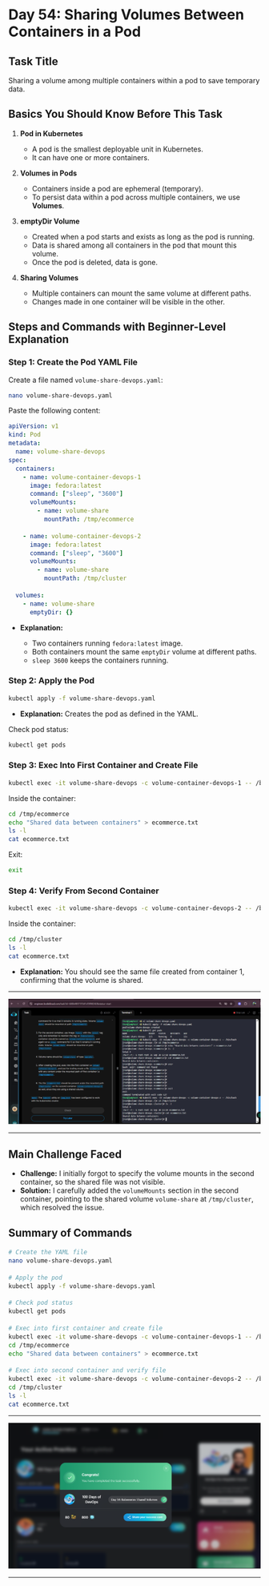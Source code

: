 # Day 54: Sharing Volumes Between Containers in a Pod

## Task Title

Sharing a volume among multiple containers within a pod to save temporary data.

## Basics You Should Know Before This Task

1. **Pod in Kubernetes**

   * A pod is the smallest deployable unit in Kubernetes.
   * It can have one or more containers.

2. **Volumes in Pods**

   * Containers inside a pod are ephemeral (temporary).
   * To persist data within a pod across multiple containers, we use **Volumes**.

3. **emptyDir Volume**

   * Created when a pod starts and exists as long as the pod is running.
   * Data is shared among all containers in the pod that mount this volume.
   * Once the pod is deleted, data is gone.

4. **Sharing Volumes**

   * Multiple containers can mount the same volume at different paths.
   * Changes made in one container will be visible in the other.

## Steps and Commands with Beginner-Level Explanation

### Step 1: Create the Pod YAML File

Create a file named `volume-share-devops.yaml`:

```bash
nano volume-share-devops.yaml
```

Paste the following content:

```yaml
apiVersion: v1
kind: Pod
metadata:
  name: volume-share-devops
spec:
  containers:
    - name: volume-container-devops-1
      image: fedora:latest
      command: ["sleep", "3600"]
      volumeMounts:
        - name: volume-share
          mountPath: /tmp/ecommerce

    - name: volume-container-devops-2
      image: fedora:latest
      command: ["sleep", "3600"]
      volumeMounts:
        - name: volume-share
          mountPath: /tmp/cluster

  volumes:
    - name: volume-share
      emptyDir: {}
```

* **Explanation:**

  * Two containers running `fedora:latest` image.
  * Both containers mount the same `emptyDir` volume at different paths.
  * `sleep 3600` keeps the containers running.

### Step 2: Apply the Pod

```bash
kubectl apply -f volume-share-devops.yaml
```

* **Explanation:** Creates the pod as defined in the YAML.

Check pod status:

```bash
kubectl get pods
```

### Step 3: Exec Into First Container and Create File

```bash
kubectl exec -it volume-share-devops -c volume-container-devops-1 -- /bin/bash
```

Inside the container:

```bash
cd /tmp/ecommerce
echo "Shared data between containers" > ecommerce.txt
ls -l
cat ecommerce.txt
```

Exit:

```bash
exit
```

### Step 4: Verify From Second Container

```bash
kubectl exec -it volume-share-devops -c volume-container-devops-2 -- /bin/bash
```

Inside the container:

```bash
cd /tmp/cluster
ls -l
cat ecommerce.txt
```

* **Explanation:** You should see the same file created from container 1, confirming that the volume is shared.

---
![Screenshot 1](assets/Screenshot%202025-09-30%20185153.png)

---

## Main Challenge Faced

* **Challenge:** I initially forgot to specify the volume mounts in the second container, so the shared file was not visible.
* **Solution:** I carefully added the `volumeMounts` section in the second container, pointing to the shared volume `volume-share` at `/tmp/cluster`, which resolved the issue.

## Summary of Commands

```bash
# Create the YAML file
nano volume-share-devops.yaml

# Apply the pod
kubectl apply -f volume-share-devops.yaml

# Check pod status
kubectl get pods

# Exec into first container and create file
kubectl exec -it volume-share-devops -c volume-container-devops-1 -- /bin/bash
cd /tmp/ecommerce
echo "Shared data between containers" > ecommerce.txt

# Exec into second container and verify file
kubectl exec -it volume-share-devops -c volume-container-devops-2 -- /bin/bash
cd /tmp/cluster
ls -l
cat ecommerce.txt
```

---
![Screenshot 2](assets/Screenshot%202025-09-30%20185631.png)

---
